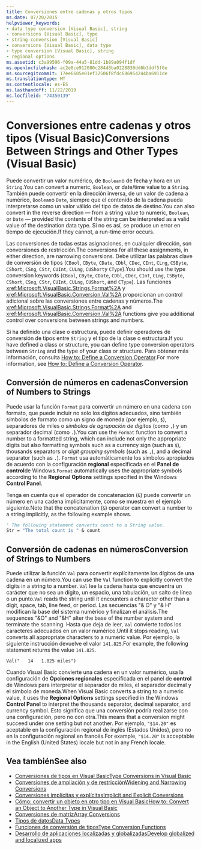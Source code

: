 ```yaml
---
title: Conversiones entre cadenas y otros tipos
ms.date: 07/20/2015
helpviewer_keywords:
- data type conversion [Visual Basic], string
- conversions [Visual Basic], type
- string conversion [Visual Basic]
- conversions [Visual Basic], data type
- type conversion [Visual Basic], string
- regional options
ms.assetid: c3a99596-f09a-44a5-81dd-1b89a094f1df
ms.openlocfilehash: ac2e8ce912080c284d8ba0228830dd6b3ddf5f6e
ms.sourcegitcommit: 17ee6605e01ef32506f8fdc686954244ba6911de
ms.translationtype: MT
ms.contentlocale: es-ES
ms.lasthandoff: 11/22/2019
ms.locfileid: "74350139"
---
```

# <a name="conversions-between-strings-and-other-types-visual-basic"></a><span data-ttu-id="6df0b-102">Conversiones entre cadenas y otros tipos (Visual Basic)</span><span class="sxs-lookup"><span data-stu-id="6df0b-102">Conversions Between Strings and Other Types (Visual Basic)</span></span>
<span data-ttu-id="6df0b-103">Puede convertir un valor numérico, de `Boolean`o de fecha y hora en un `String`.</span><span class="sxs-lookup"><span data-stu-id="6df0b-103">You can convert a numeric, `Boolean`, or date/time value to a `String`.</span></span> <span data-ttu-id="6df0b-104">También puede convertir en la dirección inversa, de un valor de cadena a numérico, `Boolean`o `Date`, siempre que el contenido de la cadena pueda interpretarse como un valor válido del tipo de datos de destino.</span><span class="sxs-lookup"><span data-stu-id="6df0b-104">You can also convert in the reverse direction — from a string value to numeric, `Boolean`, or `Date` — provided the contents of the string can be interpreted as a valid value of the destination data type.</span></span> <span data-ttu-id="6df0b-105">Si no es así, se produce un error en tiempo de ejecución.</span><span class="sxs-lookup"><span data-stu-id="6df0b-105">If they cannot, a run-time error occurs.</span></span>  
  
 <span data-ttu-id="6df0b-106">Las conversiones de todas estas asignaciones, en cualquier dirección, son conversiones de restricción.</span><span class="sxs-lookup"><span data-stu-id="6df0b-106">The conversions for all these assignments, in either direction, are narrowing conversions.</span></span> <span data-ttu-id="6df0b-107">Debe utilizar las palabras clave de conversión de tipos (`CBool`, `CByte`, `CDate`, `CDbl`, `CDec`, `CInt`, `CLng`, `CSByte`, `CShort`, `CSng`, `CStr`, `CUInt`, `CULng`, `CUShort`y `CType`).</span><span class="sxs-lookup"><span data-stu-id="6df0b-107">You should use the type conversion keywords (`CBool`, `CByte`, `CDate`, `CDbl`, `CDec`, `CInt`, `CLng`, `CSByte`, `CShort`, `CSng`, `CStr`, `CUInt`, `CULng`, `CUShort`, and `CType`).</span></span> <span data-ttu-id="6df0b-108">Las funciones <xref:Microsoft.VisualBasic.Strings.Format%2A> y <xref:Microsoft.VisualBasic.Conversion.Val%2A> proporcionan un control adicional sobre las conversiones entre cadenas y números.</span><span class="sxs-lookup"><span data-stu-id="6df0b-108">The <xref:Microsoft.VisualBasic.Strings.Format%2A> and <xref:Microsoft.VisualBasic.Conversion.Val%2A> functions give you additional control over conversions between strings and numbers.</span></span>  
  
 <span data-ttu-id="6df0b-109">Si ha definido una clase o estructura, puede definir operadores de conversión de tipos entre `String` y el tipo de la clase o estructura.</span><span class="sxs-lookup"><span data-stu-id="6df0b-109">If you have defined a class or structure, you can define type conversion operators between `String` and the type of your class or structure.</span></span> <span data-ttu-id="6df0b-110">Para obtener más información, consulta [How to: Define a Conversion Operator](../../../../visual-basic/programming-guide/language-features/procedures/how-to-define-a-conversion-operator.md).</span><span class="sxs-lookup"><span data-stu-id="6df0b-110">For more information, see [How to: Define a Conversion Operator](../../../../visual-basic/programming-guide/language-features/procedures/how-to-define-a-conversion-operator.md).</span></span>  
  
## <a name="conversion-of-numbers-to-strings"></a><span data-ttu-id="6df0b-111">Conversión de números en cadenas</span><span class="sxs-lookup"><span data-stu-id="6df0b-111">Conversion of Numbers to Strings</span></span>  
 <span data-ttu-id="6df0b-112">Puede usar la función `Format` para convertir un número en una cadena con formato, que puede incluir no solo los dígitos adecuados, sino también símbolos de formato como un signo de moneda (por ejemplo, `$`), separadores de miles o *símbolos de agrupación de dígitos* (como `,`) y un separador decimal (como `.`).</span><span class="sxs-lookup"><span data-stu-id="6df0b-112">You can use the `Format` function to convert a number to a formatted string, which can include not only the appropriate digits but also formatting symbols such as a currency sign (such as `$`), thousands separators or *digit grouping symbols* (such as `,`), and a decimal separator (such as `.`).</span></span> <span data-ttu-id="6df0b-113">`Format` usa automáticamente los símbolos apropiados de acuerdo con la configuración **regional** especificada en el **Panel de control**de Windows.</span><span class="sxs-lookup"><span data-stu-id="6df0b-113">`Format` automatically uses the appropriate symbols according to the **Regional Options** settings specified in the Windows **Control Panel**.</span></span>  
  
 <span data-ttu-id="6df0b-114">Tenga en cuenta que el operador de concatenación (`&`) puede convertir un número en una cadena implícitamente, como se muestra en el ejemplo siguiente.</span><span class="sxs-lookup"><span data-stu-id="6df0b-114">Note that the concatenation (`&`) operator can convert a number to a string implicitly, as the following example shows.</span></span>  
  
```vb  
' The following statement converts count to a String value.  
Str = "The total count is " & count  
```  
  
## <a name="conversion-of-strings-to-numbers"></a><span data-ttu-id="6df0b-115">Conversión de cadenas en números</span><span class="sxs-lookup"><span data-stu-id="6df0b-115">Conversion of Strings to Numbers</span></span>  
 <span data-ttu-id="6df0b-116">Puede utilizar la función `Val` para convertir explícitamente los dígitos de una cadena en un número.</span><span class="sxs-lookup"><span data-stu-id="6df0b-116">You can use the `Val` function to explicitly convert the digits in a string to a number.</span></span> <span data-ttu-id="6df0b-117">`Val` lee la cadena hasta que encuentra un carácter que no sea un dígito, un espacio, una tabulación, un salto de línea o un punto.</span><span class="sxs-lookup"><span data-stu-id="6df0b-117">`Val` reads the string until it encounters a character other than a digit, space, tab, line feed, or period.</span></span> <span data-ttu-id="6df0b-118">Las secuencias "& O" y "& H" modifican la base del sistema numérico y finalizan el análisis.</span><span class="sxs-lookup"><span data-stu-id="6df0b-118">The sequences "&O" and "&H" alter the base of the number system and terminate the scanning.</span></span> <span data-ttu-id="6df0b-119">Hasta que deja de leer, `Val` convierte todos los caracteres adecuados en un valor numérico.</span><span class="sxs-lookup"><span data-stu-id="6df0b-119">Until it stops reading, `Val` converts all appropriate characters to a numeric value.</span></span> <span data-ttu-id="6df0b-120">Por ejemplo, la siguiente instrucción devuelve el valor `141.825`.</span><span class="sxs-lookup"><span data-stu-id="6df0b-120">For example, the following statement returns the value `141.825`.</span></span>  
  
 `Val("   14   1.825 miles")`  
  
 <span data-ttu-id="6df0b-121">Cuando Visual Basic convierte una cadena en un valor numérico, usa la configuración de **Opciones regionales** especificada en el panel de **control** de Windows para interpretar el separador de miles, el separador decimal y el símbolo de moneda.</span><span class="sxs-lookup"><span data-stu-id="6df0b-121">When Visual Basic converts a string to a numeric value, it uses the **Regional Options** settings specified in the Windows **Control Panel** to interpret the thousands separator, decimal separator, and currency symbol.</span></span> <span data-ttu-id="6df0b-122">Esto significa que una conversión podría realizarse con una configuración, pero no con otra.</span><span class="sxs-lookup"><span data-stu-id="6df0b-122">This means that a conversion might succeed under one setting but not another.</span></span> <span data-ttu-id="6df0b-123">Por ejemplo, `"$14.20"` es aceptable en la configuración regional de inglés (Estados Unidos), pero no en la configuración regional en francés.</span><span class="sxs-lookup"><span data-stu-id="6df0b-123">For example, `"$14.20"` is acceptable in the English (United States) locale but not in any French locale.</span></span>  
  
## <a name="see-also"></a><span data-ttu-id="6df0b-124">Vea también</span><span class="sxs-lookup"><span data-stu-id="6df0b-124">See also</span></span>

- [<span data-ttu-id="6df0b-125">Conversiones de tipos en Visual Basic</span><span class="sxs-lookup"><span data-stu-id="6df0b-125">Type Conversions in Visual Basic</span></span>](../../../../visual-basic/programming-guide/language-features/data-types/type-conversions.md)
- [<span data-ttu-id="6df0b-126">Conversiones de ampliación y de restricción</span><span class="sxs-lookup"><span data-stu-id="6df0b-126">Widening and Narrowing Conversions</span></span>](../../../../visual-basic/programming-guide/language-features/data-types/widening-and-narrowing-conversions.md)
- [<span data-ttu-id="6df0b-127">Conversiones implícitas y explícitas</span><span class="sxs-lookup"><span data-stu-id="6df0b-127">Implicit and Explicit Conversions</span></span>](../../../../visual-basic/programming-guide/language-features/data-types/implicit-and-explicit-conversions.md)
- [<span data-ttu-id="6df0b-128">Cómo: convertir un objeto en otro tipo en Visual Basic</span><span class="sxs-lookup"><span data-stu-id="6df0b-128">How to: Convert an Object to Another Type in Visual Basic</span></span>](../../../../visual-basic/programming-guide/language-features/data-types/how-to-convert-an-object-to-another-type.md)
- [<span data-ttu-id="6df0b-129">Conversiones de matriz</span><span class="sxs-lookup"><span data-stu-id="6df0b-129">Array Conversions</span></span>](../../../../visual-basic/programming-guide/language-features/data-types/array-conversions.md)
- [<span data-ttu-id="6df0b-130">Tipos de datos</span><span class="sxs-lookup"><span data-stu-id="6df0b-130">Data Types</span></span>](../../../../visual-basic/language-reference/data-types/index.md)
- [<span data-ttu-id="6df0b-131">Funciones de conversión de tipos</span><span class="sxs-lookup"><span data-stu-id="6df0b-131">Type Conversion Functions</span></span>](../../../../visual-basic/language-reference/functions/type-conversion-functions.md)
- [<span data-ttu-id="6df0b-132">Desarrollo de aplicaciones localizadas y globalizadas</span><span class="sxs-lookup"><span data-stu-id="6df0b-132">Develop globalized and localized apps</span></span>](/visualstudio/ide/globalizing-and-localizing-applications)
